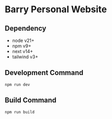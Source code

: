 # Barry Personal Website

## Dependency

- node v21+
- npm v9+
- next v14+
- tailwind v3+

## Development Command

```
npm run dev 
```

## Build Command

```
npm run build
```
